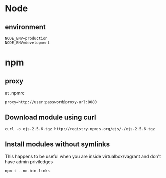 # Node

## environment

    NODE_ENV=production
    NODE_ENV=development

# npm

## proxy

at .npmrc

    proxy=http://user:password@proxy-url:8080

## Download module using curl

    curl -o ejs-2.5.6.tgz http://registry.npmjs.org/ejs/-/ejs-2.5.6.tgz
    
## Install modules without symlinks

This happens to be useful when you are inside virtualbox/vagrant and don't have admin priviledges

    npm i --no-bin-links
